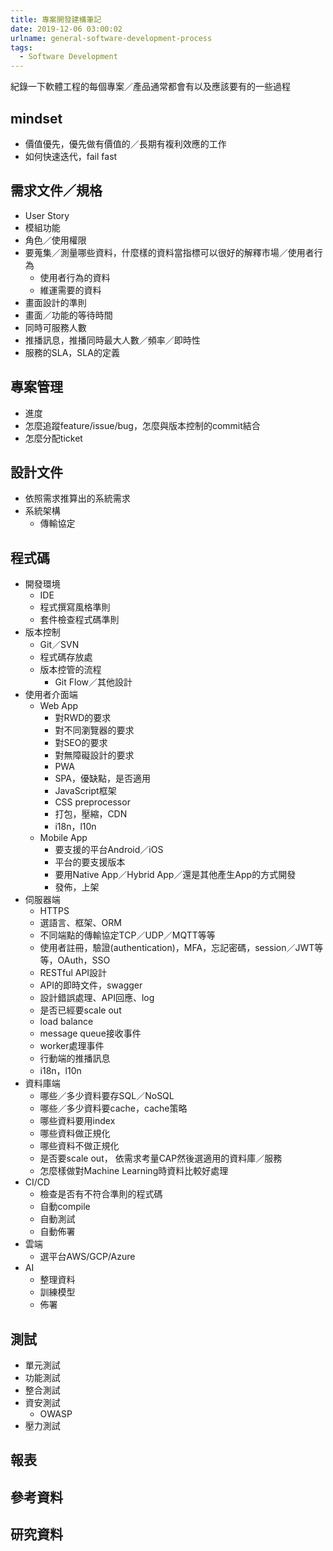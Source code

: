 ```yaml
---
title: 專案開發建構筆記
date: 2019-12-06 03:00:02
urlname: general-software-development-process
tags:
  - Software Development
---
```


紀錄一下軟體工程的每個專案／產品通常都會有以及應該要有的一些過程

## mindset

* 價值優先，優先做有價值的／長期有複利效應的工作
* 如何快速迭代，fail fast

## 需求文件／規格

* User Story
* 模組功能
* 角色／使用權限
* 要蒐集／測量哪些資料，什麼樣的資料當指標可以很好的解釋市場／使用者行為
  * 使用者行為的資料
  * 維運需要的資料
* 畫面設計的準則
* 畫面／功能的等待時間
* 同時可服務人數
* 推播訊息，推播同時最大人數／頻率／即時性
* 服務的SLA，SLA的定義

## 專案管理

* 進度
* 怎麼追蹤feature/issue/bug，怎麼與版本控制的commit結合
* 怎麼分配ticket

## 設計文件

* 依照需求推算出的系統需求
* 系統架構
  * 傳輸協定

## 程式碼

* 開發環境
  * IDE
  * 程式撰寫風格準則
  * 套件檢查程式碼準則
* 版本控制
  * Git／SVN
  * 程式碼存放處
  * 版本控管的流程
    * Git Flow／其他設計
* 使用者介面端
  * Web App
    * 對RWD的要求
    * 對不同瀏覽器的要求
    * 對SEO的要求
    * 對無障礙設計的要求
    * PWA
    * SPA，優缺點，是否適用
    * JavaScript框架
    * CSS preprocessor
    * 打包，壓縮，CDN
    * i18n，l10n
  * Mobile App
    * 要支援的平台Android／iOS
    * 平台的要支援版本
    * 要用Native App／Hybrid App／還是其他產生App的方式開發
    * 發佈，上架
* 伺服器端
  * HTTPS
  * 選語言、框架、ORM
  * 不同端點的傳輸協定TCP／UDP／MQTT等等
  * 使用者註冊，驗證(authentication)，MFA，忘記密碼，session／JWT等等，OAuth，SSO
  * RESTful API設計
  * API的即時文件，swagger
  * 設計錯誤處理、API回應、log
  * 是否已經要scale out
  * load balance
  * message queue接收事件
  * worker處理事件
  * 行動端的推播訊息
  * i18n，l10n
* 資料庫端
  * 哪些／多少資料要存SQL／NoSQL
  * 哪些／多少資料要cache，cache策略
  * 哪些資料要用index
  * 哪些資料做正規化
  * 哪些資料不做正規化
  * 是否要scale out， 依需求考量CAP然後選適用的資料庫／服務
  * 怎麼樣做對Machine Learning時資料比較好處理
* CI/CD
  * 檢查是否有不符合準則的程式碼
  * 自動compile
  * 自動測試
  * 自動佈署
* 雲端
  * 選平台AWS/GCP/Azure
* AI
  * 整理資料
  * 訓練模型
  * 佈署

## 測試

* 單元測試
* 功能測試
* 整合測試
* 資安測試
  * OWASP
* 壓力測試

## 報表

## 參考資料

## 研究資料
